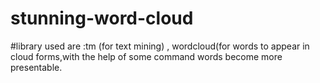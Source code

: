# stunning-word-cloud
#library used are :tm (for text mining) , wordcloud(for words to appear in cloud forms,with the help of some command words become more presentable.

